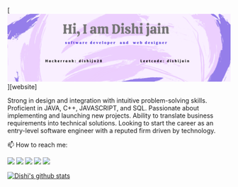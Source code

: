 <!--
**dishijn2/dishijn2** is a ✨ _special_ ✨ repository because its `README.md` (this file) appears on your GitHub profile.

Here are some ideas to get you started:

- 🔭 I’m currently working on ...
- 🌱 I’m currently learning ...
- 👯 I’m looking to collaborate on ...
- 🤔 I’m looking for help with ...
- 💬 Ask me about ...
- 📫 How to reach me: ...
- 😄 Pronouns: ...
- ⚡ Fun fact: ...
-->
[![bg][banner]][website]

Strong in design and integration with intuitive problem-solving skills. Proficient in JAVA, C++, JAVASCRIPT, and SQL. Passionate about implementing and launching new projects. Ability to translate business requirements into technical solutions. Looking to start the career as an entry-level software engineer with a reputed firm driven by technology. 

📫 How to reach me: 

[<img src="https://img.shields.io/badge/twitter-%231DA1F2.svg?&style=for-the-badge&logo=twitter&logoColor=white" />](https://twitter.com/dishijain2) [<img src="https://img.shields.io/badge/medium-%2312100E.svg?&style=for-the-badge&logo=medium&logoColor=white" />](https://medium.com/@dishijn2)  [<img src="https://img.shields.io/badge/linkedin-%230077B5.svg?&style=for-the-badge&logo=linkedin&logoColor=white" />](https://www.linkedin.com/in/dishi-jain/) [<img src = "https://img.shields.io/badge/instagram-%23E4405F.svg?&style=for-the-badge&logo=instagram&logoColor=white">](https://www.instagram.com/jndishi/) [<img src = "https://img.shields.io/badge/facebook-%231877F2.svg?&style=for-the-badge&logo=facebook&logoColor=white">](https://www.facebook.com/dishi.jain.906) 

[![Dishi's github stats](https://github-readme-stats.vercel.app/api?username=dishijn2)](https://github.com/dishijn2/github-readme-stats)


[banner]: https://raw.githubusercontent.com/dishijn2/dishijn2/master/Dishi%20jain%20(1).png

